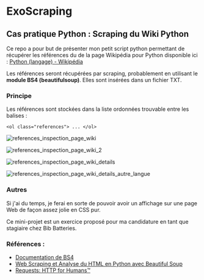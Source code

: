 # ExoScraping
## Cas pratique Python : Scraping du Wiki Python

Ce repo a pour but de présenter mon petit script python permettant de récupérer les références du de la page Wikipédia pour Python disponible ici :  [Python  (langage) - Wikipédia](https://fr.wikipedia.org/wiki/Python_(langage))

Les références seront récupérées par scraping, probablement en utilisant le **module BS4 (beautifulsoup)**. Elles sont insérées dans un fichier TXT.

### Principe
Les références sont stockées dans la liste ordonnées trouvable entre les balises : 
```
<ol class="references"> ... </ol>
```

![references_inspection_page_wiki](https://user-images.githubusercontent.com/100777239/235661007-b1704f75-9165-4b1d-af80-78d55f7b3371.png)

![references_inspection_page_wiki_2](https://user-images.githubusercontent.com/100777239/235661787-fc00337a-a511-4f16-a562-33bc82b9cd45.png)

![references_inspection_page_wiki_details](https://user-images.githubusercontent.com/100777239/235663541-87eefc42-ad74-48e9-b4a7-743448cbb130.png)

![references_inspection_page_wiki_details_autre_langue](https://user-images.githubusercontent.com/100777239/235663561-5dc76580-eea9-462d-93ab-e5fbc97ed3ad.png)


### Autres
Si j'ai du temps, je ferai en sorte de pouvoir avoir un affichage sur une page Web de façon assez jolie en CSS pur.

Ce mini-projet est un exercice proposé pour ma candidature en tant que stagiaire chez Bib Batteries.

### Références : 
- [Documentation de BS4](https://www.crummy.com/software/BeautifulSoup/bs4/doc/)
- [Web Scraping et Analyse du HTML en Python avec Beautiful Soup](https://www.twilio.com/fr/blog/web-scraping-analyse-html-python-beautiful-soup)
- [Requests: HTTP for Humans™](https://docs.python-requests.org/en/latest/)

